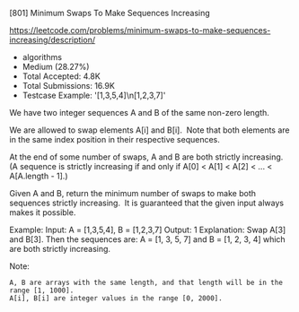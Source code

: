 [801] Minimum Swaps To Make Sequences Increasing  

https://leetcode.com/problems/minimum-swaps-to-make-sequences-increasing/description/

* algorithms
* Medium (28.27%)
* Total Accepted:    4.8K
* Total Submissions: 16.9K
* Testcase Example:  '[1,3,5,4]\n[1,2,3,7]'

We have two integer sequences A and B of the same non-zero length.

We are allowed to swap elements A[i] and B[i].  Note that both elements are in the same index position in their respective sequences.

At the end of some number of swaps, A and B are both strictly increasing.  (A sequence is strictly increasing if and only if A[0] < A[1] < A[2] < ... < A[A.length - 1].)

Given A and B, return the minimum number of swaps to make both sequences strictly increasing.  It is guaranteed that the given input always makes it possible.


Example:
Input: A = [1,3,5,4], B = [1,2,3,7]
Output: 1
Explanation: 
Swap A[3] and B[3].  Then the sequences are:
A = [1, 3, 5, 7] and B = [1, 2, 3, 4]
which are both strictly increasing.


Note:


	A, B are arrays with the same length, and that length will be in the range [1, 1000].
	A[i], B[i] are integer values in the range [0, 2000].

